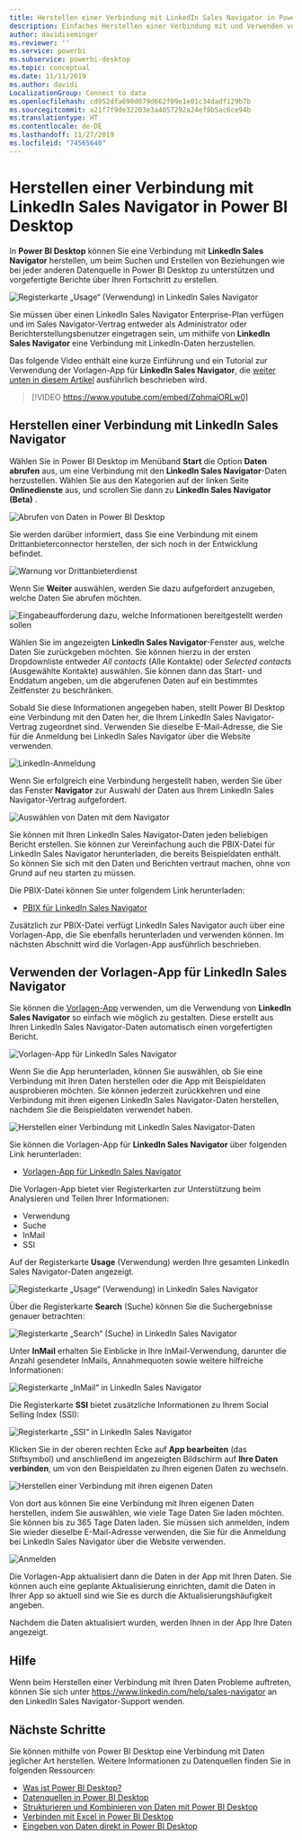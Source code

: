 ```yaml
---
title: Herstellen einer Verbindung mit LinkedIn Sales Navigator in Power BI Desktop
description: Einfaches Herstellen einer Verbindung mit und Verwenden von Daten aus LinkedIn in Power BI Desktop
author: davidiseminger
ms.reviewer: ''
ms.service: powerbi
ms.subservice: powerbi-desktop
ms.topic: conceptual
ms.date: 11/11/2019
ms.author: davidi
LocalizationGroup: Connect to data
ms.openlocfilehash: cd952dfa690d079d662f09e1e01c34dadf129b7b
ms.sourcegitcommit: a21f7f9de32203e3a4057292a24ef9b5ac6ce94b
ms.translationtype: HT
ms.contentlocale: de-DE
ms.lasthandoff: 11/27/2019
ms.locfileid: "74565640"
---
```

# <a name="connect-to-linkedin-sales-navigator-in-power-bi-desktop"></a>Herstellen einer Verbindung mit LinkedIn Sales Navigator in Power BI Desktop

In **Power BI Desktop** können Sie eine Verbindung mit **LinkedIn Sales Navigator** herstellen, um beim Suchen und Erstellen von Beziehungen wie bei jeder anderen Datenquelle in Power BI Desktop zu unterstützen und vorgefertigte Berichte über Ihren Fortschritt zu erstellen.

![Registerkarte „Usage“ (Verwendung) in LinkedIn Sales Navigator](media/desktop-connect-linkedin-sales-navigator/linkedin-sales-navigator-01.png)


Sie müssen über einen LinkedIn Sales Navigator Enterprise-Plan verfügen und im Sales Navigator-Vertrag entweder als Administrator oder Berichterstellungsbenutzer eingetragen sein, um mithilfe von **LinkedIn Sales Navigator** eine Verbindung mit LinkedIn-Daten herzustellen.

Das folgende Video enthält eine kurze Einführung und ein Tutorial zur Verwendung der Vorlagen-App für **LinkedIn Sales Navigator**, die [weiter unten in diesem Artikel](#using-the-linkedin-sales-navigator-template-app) ausführlich beschrieben wird. 

> [!VIDEO https://www.youtube.com/embed/ZqhmaiORLw0]

## <a name="connect-to-linkedin-sales-navigator"></a>Herstellen einer Verbindung mit LinkedIn Sales Navigator

Wählen Sie in Power BI Desktop im Menüband **Start** die Option **Daten abrufen** aus, um eine Verbindung mit den **LinkedIn Sales Navigator**-Daten herzustellen. Wählen Sie aus den Kategorien auf der linken Seite **Onlinedienste** aus, und scrollen Sie dann zu **LinkedIn Sales Navigator (Beta)** .

![Abrufen von Daten in Power BI Desktop](media/desktop-connect-linkedin-sales-navigator/linkedin-sales-navigator-02.png)

Sie werden darüber informiert, dass Sie eine Verbindung mit einem Drittanbieterconnector herstellen, der sich noch in der Entwicklung befindet. 

![Warnung vor Drittanbieterdienst](media/desktop-connect-linkedin-sales-navigator/linkedin-sales-navigator-03.png)

Wenn Sie **Weiter** auswählen, werden Sie dazu aufgefordert anzugeben, welche Daten Sie abrufen möchten.

![Eingabeaufforderung dazu, welche Informationen bereitgestellt werden sollen](media/desktop-connect-linkedin-sales-navigator/linkedin-sales-navigator-04.png)


Wählen Sie im angezeigten **LinkedIn Sales Navigator**-Fenster aus, welche Daten Sie zurückgeben möchten. Sie können hierzu in der ersten Dropdownliste entweder *All contacts* (Alle Kontakte) oder *Selected contacts* (Ausgewählte Kontakte) auswählen. Sie können dann das Start- und Enddatum angeben, um die abgerufenen Daten auf ein bestimmtes Zeitfenster zu beschränken.

Sobald Sie diese Informationen angegeben haben, stellt Power BI Desktop eine Verbindung mit den Daten her, die Ihrem LinkedIn Sales Navigator-Vertrag zugeordnet sind. Verwenden Sie dieselbe E-Mail-Adresse, die Sie für die Anmeldung bei LinkedIn Sales Navigator über die Website verwenden. 

![LinkedIn-Anmeldung](media/desktop-connect-linkedin-sales-navigator/linkedin-sales-navigator-05.png)

Wenn Sie erfolgreich eine Verbindung hergestellt haben, werden Sie über das Fenster **Navigator** zur Auswahl der Daten aus Ihrem LinkedIn Sales Navigator-Vertrag aufgefordert.

![Auswählen von Daten mit dem Navigator](media/desktop-connect-linkedin-sales-navigator/linkedin-sales-navigator-09.png)

Sie können mit Ihren LinkedIn Sales Navigator-Daten jeden beliebigen Bericht erstellen. Sie können zur Vereinfachung auch die PBIX-Datei für LinkedIn Sales Navigator herunterladen, die bereits Beispieldaten enthält. So können Sie sich mit den Daten und Berichten vertraut machen, ohne von Grund auf neu starten zu müssen.

Die PBIX-Datei können Sie unter folgendem Link herunterladen:
* [PBIX für LinkedIn Sales Navigator](service-template-apps-samples.md)

Zusätzlich zur PBIX-Datei verfügt LinkedIn Sales Navigator auch über eine Vorlagen-App, die Sie ebenfalls herunterladen und verwenden können. Im nächsten Abschnitt wird die Vorlagen-App ausführlich beschrieben.


## <a name="using-the-linkedin-sales-navigator-template-app"></a>Verwenden der Vorlagen-App für LinkedIn Sales Navigator

Sie können die [Vorlagen-App](service-template-apps-overview.md) verwenden, um die Verwendung von **LinkedIn Sales Navigator** so einfach wie möglich zu gestalten. Diese erstellt aus Ihren LinkedIn Sales Navigator-Daten automatisch einen vorgefertigten Bericht.

![Vorlagen-App für LinkedIn Sales Navigator](media/desktop-connect-linkedin-sales-navigator/linkedin-sales-navigator-10.png)

Wenn Sie die App herunterladen, können Sie auswählen, ob Sie eine Verbindung mit Ihren Daten herstellen oder die App mit Beispieldaten ausprobieren möchten. Sie können jederzeit zurückkehren und eine Verbindung mit ihren eigenen LinkedIn Sales Navigator-Daten herstellen, nachdem Sie die Beispieldaten verwendet haben. 

![Herstellen einer Verbindung mit LinkedIn Sales Navigator-Daten](media/desktop-connect-linkedin-sales-navigator/linkedin-sales-navigator-11.png)



Sie können die Vorlagen-App für **LinkedIn Sales Navigator** über folgenden Link herunterladen:
* [Vorlagen-App für LinkedIn Sales Navigator](https://appsource.microsoft.com/product/power-bi/pbi-contentpacks.linkedin_navigator-preview?flightCodes=17ad4c68-fbc5-4925-a351-139fd384ec33)

Die Vorlagen-App bietet vier Registerkarten zur Unterstützung beim Analysieren und Teilen Ihrer Informationen:

* Verwendung
* Suche
* InMail
* SSI

Auf der Registerkarte **Usage** (Verwendung) werden Ihre gesamten LinkedIn Sales Navigator-Daten angezeigt.

![Registerkarte „Usage“ (Verwendung) in LinkedIn Sales Navigator](media/desktop-connect-linkedin-sales-navigator/linkedin-sales-navigator-12.png)

Über die Registerkarte **Search** (Suche) können Sie die Suchergebnisse genauer betrachten:

![Registerkarte „Search“ (Suche) in LinkedIn Sales Navigator](media/desktop-connect-linkedin-sales-navigator/linkedin-sales-navigator-13.png)

Unter **InMail** erhalten Sie Einblicke in Ihre InMail-Verwendung, darunter die Anzahl gesendeter InMails, Annahmequoten sowie weitere hilfreiche Informationen:

![Registerkarte „InMail“ in LinkedIn Sales Navigator](media/desktop-connect-linkedin-sales-navigator/linkedin-sales-navigator-14.png)

Die Registerkarte **SSI** bietet zusätzliche Informationen zu Ihrem Social Selling Index (SSI):

![Registerkarte „SSI“ in LinkedIn Sales Navigator](media/desktop-connect-linkedin-sales-navigator/linkedin-sales-navigator-15.png)

Klicken Sie in der oberen rechten Ecke auf **App bearbeiten** (das Stiftsymbol) und anschließend im angezeigten Bildschirm auf **Ihre Daten verbinden**, um von den Beispieldaten zu Ihren eigenen Daten zu wechseln.

![Herstellen einer Verbindung mit ihren eigenen Daten](media/desktop-connect-linkedin-sales-navigator/linkedin-sales-navigator-16.png)

Von dort aus können Sie eine Verbindung mit Ihren eigenen Daten herstellen, indem Sie auswählen, wie viele Tage Daten Sie laden möchten. Sie können bis zu 365 Tage Daten laden. Sie müssen sich anmelden, indem Sie wieder dieselbe E-Mail-Adresse verwenden, die Sie für die Anmeldung bei LinkedIn Sales Navigator über die Website verwenden. 

![Anmelden](media/desktop-connect-linkedin-sales-navigator/linkedin-sales-navigator-17.png)

Die Vorlagen-App aktualisiert dann die Daten in der App mit Ihren Daten. Sie können auch eine geplante Aktualisierung einrichten, damit die Daten in Ihrer App so aktuell sind wie Sie es durch die Aktualisierungshäufigkeit angeben. 

Nachdem die Daten aktualisiert wurden, werden Ihnen in der App Ihre Daten angezeigt.

## <a name="getting-help"></a>Hilfe

Wenn beim Herstellen einer Verbindung mit Ihren Daten Probleme auftreten, können Sie sich unter https://www.linkedin.com/help/sales-navigator an den LinkedIn Sales Navigator-Support wenden. 

## <a name="next-steps"></a>Nächste Schritte
Sie können mithilfe von Power BI Desktop eine Verbindung mit Daten jeglicher Art herstellen. Weitere Informationen zu Datenquellen finden Sie in folgenden Ressourcen:

* [Was ist Power BI Desktop?](desktop-what-is-desktop.md)
* [Datenquellen in Power BI Desktop](desktop-data-sources.md)
* [Strukturieren und Kombinieren von Daten mit Power BI Desktop](desktop-shape-and-combine-data.md)
* [Verbinden mit Excel in Power BI Desktop](desktop-connect-excel.md)   
* [Eingeben von Daten direkt in Power BI Desktop](desktop-enter-data-directly-into-desktop.md)   

